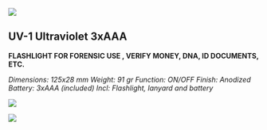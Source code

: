 ![](images/_page_0_Picture_0.jpeg)

## UV-1 Ultraviolet 3xAAA

**FLASHLIGHT FOR FORENSIC USE , VERIFY MONEY, DNA, ID DOCUMENTS, ETC.**

 *Dimensions: 125x28 mm Weight: 91 gr Function: ON/OFF Finish: Anodized Battery: 3xAAA (included) Incl: Flashlight, lanyard and battery*

![](images/_page_0_Picture_4.jpeg)

![](images/_page_0_Picture_7.jpeg)